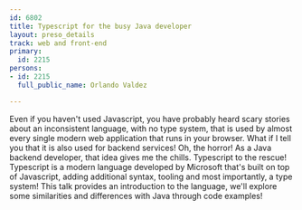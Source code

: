 ```yaml
---
id: 6802
title: Typescript for the busy Java developer
layout: preso_details
track: web and front-end
primary:
  id: 2215
persons:
- id: 2215
  full_public_name: Orlando Valdez

---
```

Even if you haven't used Javascript, you have probably heard scary stories about an inconsistent language, with no type system, that is used by almost every single modern web application that runs in your browser. What if I tell you that it is also used for backend services! Oh, the horror! As a Java backend developer, that idea gives me the chills. Typescript to the rescue! Typescript is a modern language developed by Microsoft that's built on top of Javascript, adding additional syntax, tooling and most importantly, a type system! This talk provides an introduction to the language, we'll explore some similarities and differences with Java through code examples!